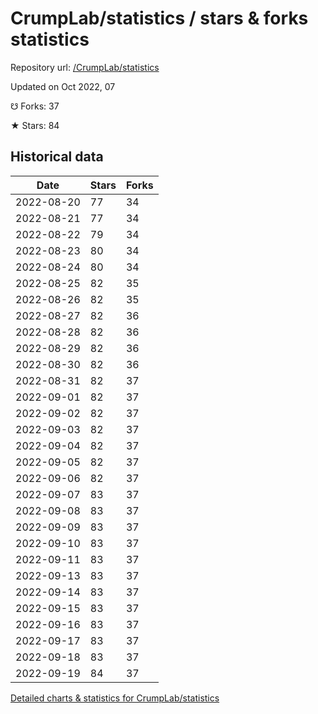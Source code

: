 # CrumpLab/statistics / stars & forks statistics

Repository url: [/CrumpLab/statistics](https://github.com/CrumpLab/statistics)

Updated on Oct 2022, 07

☋ Forks: 37

★ Stars: 84

## Historical data
| Date | Stars | Forks |
|------|-------|-------|
| 2022-08-20 | 77 | 34 | 
| 2022-08-21 | 77 | 34 | 
| 2022-08-22 | 79 | 34 | 
| 2022-08-23 | 80 | 34 | 
| 2022-08-24 | 80 | 34 | 
| 2022-08-25 | 82 | 35 | 
| 2022-08-26 | 82 | 35 | 
| 2022-08-27 | 82 | 36 | 
| 2022-08-28 | 82 | 36 | 
| 2022-08-29 | 82 | 36 | 
| 2022-08-30 | 82 | 36 | 
| 2022-08-31 | 82 | 37 | 
| 2022-09-01 | 82 | 37 | 
| 2022-09-02 | 82 | 37 | 
| 2022-09-03 | 82 | 37 | 
| 2022-09-04 | 82 | 37 | 
| 2022-09-05 | 82 | 37 | 
| 2022-09-06 | 82 | 37 | 
| 2022-09-07 | 83 | 37 | 
| 2022-09-08 | 83 | 37 | 
| 2022-09-09 | 83 | 37 | 
| 2022-09-10 | 83 | 37 | 
| 2022-09-11 | 83 | 37 | 
| 2022-09-13 | 83 | 37 | 
| 2022-09-14 | 83 | 37 | 
| 2022-09-15 | 83 | 37 | 
| 2022-09-16 | 83 | 37 | 
| 2022-09-17 | 83 | 37 | 
| 2022-09-18 | 83 | 37 | 
| 2022-09-19 | 84 | 37 | 


[Detailed charts & statistics for CrumpLab/statistics](https://reviewgithub.com/rep/CrumpLab/statistics)
